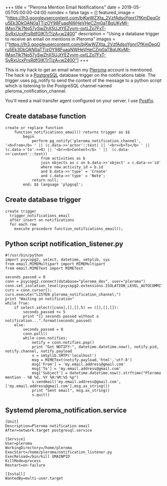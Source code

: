 +++
title =  "Pleroma Mention Email Notifications"
date = 2019-05-05T05:00:00-04:00
noindex = false
tags = []
featured_image = "https://lh3.googleusercontent.com/bjKwWZXta_2VzfAdsoYgnrI7fKmDeqOru5Ek3DkOAN0aTTizOY98FuaqNWHeVHeCZm0aTBqUKyMI-IMsn7Ik7Nq57ySwZhX5UJtYEZyvm-oxtLZo7FxT-SyRxUcxPrsRdfGIKTrTlzA=w2400"
description = "Using a database trigger to receive an email on mentions in Pleroma"
images = ["https://lh3.googleusercontent.com/bjKwWZXta_2VzfAdsoYgnrI7fKmDeqOru5Ek3DkOAN0aTTizOY98FuaqNWHeVHeCZm0aTBqUKyMI-IMsn7Ik7Nq57ySwZhX5UJtYEZyvm-oxtLZo7FxT-SyRxUcxPrsRdfGIKTrTlzA=w2400"]
+++

This is my hack to get an email when my [Pleroma](https://pleroma.social/) account is mentioned. The hack is a [PostgreSQL](https://www.postgresql.org/) database trigger on the notifications table. The trigger uses pg_notify to send the content of the message to a python script which is listening to the PostgreSQL channel named pleroma_notification_channel.

You'll need a mail transfer agent configured on your server. I use [Postfix](http://www.postfix.org/).  

## Create database function

```
create or replace function
    function_notifications_email() returns trigger as $$
        begin
            perform pg_notify('pleroma_notification_channel', '<b>From</b> ' || (c.data->>'actor'::text) || '<br><b>To</b> ' || (c.data->'to'->>0) || '<br><b>Content</b> ' ||  (c.data->>'content'::text))
                from activities as b
                join objects as c on b.data->>'object' = c.data->>'id'
                where new.activity_id = b.id
                and b.data->>'type' = 'Create'
                and c.data->>'type' = 'Note';
            return null;
        end; $$ language 'plpgsql';
```

## Create database trigger

```
create trigger
  trigger_notifications_email
  after insert on notifications
  for each row
    execute procedure function_notifications_email();
```

## Python script notification_listener.py

```
#!/usr/bin/python
import psycopg2, select, datetime, smtplib, sys
from email.MIMEMultipart import MIMEMultipart
from email.MIMEText import MIMEText

seconds_passed = 0
conn = psycopg2.connect(database="pleroma_dev", user="pleroma")
conn.set_isolation_level(psycopg2.extensions.ISOLATION_LEVEL_AUTOCOMMIT)
curs = conn.cursor();
curs.execute("LISTEN pleroma_notification_channel;")
print "Waiting on notification"
while True:
    if select.select([conn],[],[],5) == ([],[],[]):
        seconds_passed += 5
        print "{} seconds passed without a notification...".format(seconds_passed)
    else:
        seconds_passed = 0
        conn.poll()
        while conn.notifies:
            notify = conn.notifies.pop()
            print "Got NOTIFY:", datetime.datetime.now(), notify.pid, notify.channel, notify.payload
            s = smtplib.SMTP('localhost')
            msg = MIMEText(notify.payload,'html','utf-8')
            msg['From'] = 'my.email.address@gmail.com'
            msg['To'] = 'my.email.address@gmail.com'
            msg['Subject'] = datetime.datetime.now().strftime("Pleroma mention - %B %d, %Y %H:%M:%S %p")
            s.sendmail('my.email.address@gmail.com',['my.email.address@gmail.com'],msg.as_string())
            print "Sent email", msg.as_string()
            s.quit()
```

## Systemd pleroma_notification.service

```
[Unit]
Description=Pleroma notification email
After=network.target postgresql.service

[Service]
User=pleroma
WorkingDirectory=/home/pleroma
ExecStart=/home/pleroma/notification_listener.py
ExecReload=/bin/kill $MAINPID
KillMode=process
Restart=on-failure

[Install]
WantedBy=multi-user.target

```
